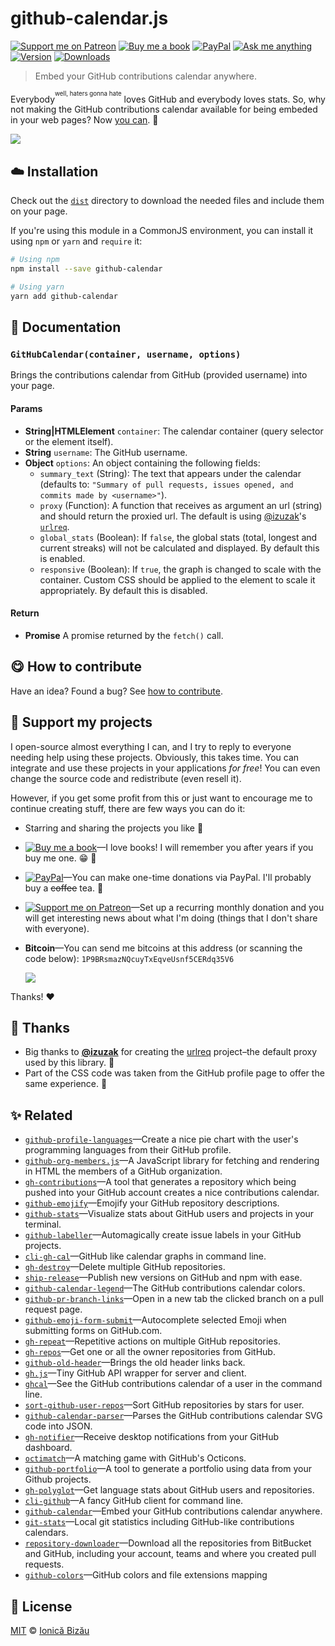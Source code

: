 <!-- Please do not edit this file. Edit the `blah` field in the `package.json` instead. If in doubt, open an issue. -->


# github-calendar.js

 [![Support me on Patreon][badge_patreon]][patreon] [![Buy me a book][badge_amazon]][amazon] [![PayPal][badge_paypal_donate]][paypal-donations] [![Ask me anything](https://img.shields.io/badge/ask%20me-anything-1abc9c.svg)](https://github.com/IonicaBizau/ama) [![Version](https://img.shields.io/npm/v/github-calendar.svg)](https://www.npmjs.com/package/github-calendar) [![Downloads](https://img.shields.io/npm/dt/github-calendar.svg)](https://www.npmjs.com/package/github-calendar)

> Embed your GitHub contributions calendar anywhere.


Everybody<sup><sup>well, haters gonna hate</sup></sup> loves GitHub and everybody loves stats. So, why not making the GitHub contributions calendar available for being embeded in your web pages? Now [you can](https://ionicabizau.github.io/github-calendar/example). :tada:


[![](http://i.imgur.com/S1h8XoB.jpg)](https://ionicabizau.github.io/github-calendar/example)


## :cloud: Installation


Check out the [`dist`](/dist) directory to download the needed files and include them on your page.

If you're using this module in a CommonJS environment, you can install it using `npm` or `yarn` and `require` it:

```sh
# Using npm
npm install --save github-calendar

# Using yarn
yarn add github-calendar
```


## :memo: Documentation


### `GitHubCalendar(container, username, options)`
Brings the contributions calendar from GitHub (provided username) into your page.

#### Params

- **String|HTMLElement** `container`: The calendar container (query selector or the element itself).
- **String** `username`: The GitHub username.
- **Object** `options`: An object containing the following fields:
   - `summary_text` (String): The text that appears under the calendar (defaults to: `"Summary of
     pull requests, issues opened, and commits made by <username>"`).
   - `proxy` (Function): A function that receives as argument an url (string) and should return the proxied url.
     The default is using [@izuzak](https://github.com/izuzak)'s [`urlreq`](https://github.com/izuzak/urlreq).
   - `global_stats` (Boolean): If `false`, the global stats (total, longest and current streaks) will not be calculated and displayed. By default this is enabled.
   - `responsive` (Boolean): If `true`, the graph is changed to scale with the container. Custom CSS should be applied to the element to scale it appropriately. By default this is disabled.

#### Return
- **Promise** A promise returned by the `fetch()` call.



## :yum: How to contribute
Have an idea? Found a bug? See [how to contribute][contributing].


## :sparkling_heart: Support my projects

I open-source almost everything I can, and I try to reply to everyone needing help using these projects. Obviously,
this takes time. You can integrate and use these projects in your applications *for free*! You can even change the source code and redistribute (even resell it).

However, if you get some profit from this or just want to encourage me to continue creating stuff, there are few ways you can do it:


 - Starring and sharing the projects you like :rocket:
 - [![Buy me a book][badge_amazon]][amazon]—I love books! I will remember you after years if you buy me one. :grin: :book:
 - [![PayPal][badge_paypal]][paypal-donations]—You can make one-time donations via PayPal. I'll probably buy a ~~coffee~~ tea. :tea:
 - [![Support me on Patreon][badge_patreon]][patreon]—Set up a recurring monthly donation and you will get interesting news about what I'm doing (things that I don't share with everyone).
 - **Bitcoin**—You can send me bitcoins at this address (or scanning the code below): `1P9BRsmazNQcuyTxEqveUsnf5CERdq35V6`

    ![](https://i.imgur.com/z6OQI95.png)


Thanks! :heart:


## :cake: Thanks

 - Big thanks to [**@izuzak**](https://github.com/izuzak) for creating the [urlreq](https://github.com/izuzak/urlreq) project–the default proxy used by this library. :cake:
 - Part of the CSS code was taken from the GitHub profile page to offer the same experience. :art:



## :sparkles: Related

 - [`github-profile-languages`](https://github.com/IonicaBizau/github-profile-languages)—Create a nice pie chart with the user's programming languages from their GitHub profile.
 - [`github-org-members.js`](https://github.com/IonicaBizau/github-org-members.js)—A JavaScript library for fetching and rendering in HTML the members of a GitHub organization.
 - [`gh-contributions`](https://github.com/IonicaBizau/github-contributions)—A tool that generates a repository which being pushed into your GitHub account creates a nice contributions calendar.
 - [`github-emojify`](https://github.com/IonicaBizau/github-emojify#readme)—Emojify your GitHub repository descriptions.
 - [`github-stats`](https://github.com/IonicaBizau/github-stats)—Visualize stats about GitHub users and projects in your terminal.
 - [`github-labeller`](https://github.com/IonicaBizau/github-labeller#readme)—Automagically create issue labels in your GitHub projects.
 - [`cli-gh-cal`](https://github.com/IonicaBizau/cli-gh-cal)—GitHub like calendar graphs in command line.
 - [`gh-destroy`](https://github.com/IonicaBizau/gh-destroy#readme)—Delete multiple GitHub repositories.
 - [`ship-release`](https://github.com/IonicaBizau/ship-release#readme)—Publish new versions on GitHub and npm with ease.
 - [`github-calendar-legend`](https://github.com/IonicaBizau/github-calendar-legend#readme)—The GitHub contributions calendar colors.
 - [`github-pr-branch-links`](https://github.com/IonicaBizau/github-pr-branch-links)—Open in a new tab the clicked branch on a pull request page.
 - [`github-emoji-form-submit`](https://github.com/IonicaBizau/github-emoji-form-submit#readme)—Autocomplete selected Emoji when submitting forms on GitHub.com.
 - [`gh-repeat`](https://github.com/IonicaBizau/gh-repeat#readme)—Repetitive actions on multiple GitHub repositories.
 - [`gh-repos`](https://github.com/IonicaBizau/gh-repos#readme)—Get one or all the owner repositories from GitHub.
 - [`github-old-header`](https://github.com/IonicaBizau/github-old-header)—Brings the old header links back.
 - [`gh.js`](https://github.com/IonicaBizau/gh.js)—Tiny GitHub API wrapper for server and client.
 - [`ghcal`](https://github.com/IonicaBizau/ghcal)—See the GitHub contributions calendar of a user in the command line.
 - [`sort-github-user-repos`](https://github.com/IonicaBizau/sort-github-user-repos#readme)—Sort GitHub repositories by stars for user.
 - [`github-calendar-parser`](https://github.com/IonicaBizau/github-calendar-parser#readme)—Parses the GitHub contributions calendar SVG code into JSON.
 - [`gh-notifier`](https://bitbucket.org/IonicaBizau/gh-notifier#readme)—Receive desktop notifications from your GitHub dashboard.
 - [`octimatch`](https://github.com/IonicaBizau/OctiMatch#readme)—A matching game with GitHub's Octicons.
 - [`github-portfolio`](https://github.com/IonicaBizau/github-portfolio#readme)—A tool to generate a portfolio using data from your Github projects.
 - [`gh-polyglot`](https://github.com/IonicaBizau/node-gh-polyglot)—Get language stats about GitHub users and repositories.
 - [`cli-github`](https://github.com/IonicaBizau/cli-github)—A fancy GitHub client for command line.
 - [`github-calendar`](https://github.com/IonicaBizau/github-calendar#readme)—Embed your GitHub contributions calendar anywhere.
 - [`git-stats`](https://github.com/IonicaBizau/git-stats)—Local git statistics including GitHub-like contributions calendars.
 - [`repository-downloader`](https://github.com/IonicaBizau/repository-downloader)—Download all the repositories from BitBucket and GitHub, including your account, teams and where you created pull requests.
 - [`github-colors`](https://github.com/IonicaBizau/github-colors)—GitHub colors and file extensions mapping



## :scroll: License

[MIT][license] © [Ionică Bizău][website]


[badge_patreon]: https://ionicabizau.github.io/badges/patreon.svg
[badge_amazon]: https://ionicabizau.github.io/badges/amazon.svg
[badge_paypal]: https://ionicabizau.github.io/badges/paypal.svg
[badge_paypal_donate]: https://ionicabizau.github.io/badges/paypal_donate.svg

[patreon]: https://www.patreon.com/ionicabizau
[amazon]: http://amzn.eu/hRo9sIZ
[paypal-donations]: https://www.paypal.com/cgi-bin/webscr?cmd=_s-xclick&hosted_button_id=RVXDDLKKLQRJW

[license]: http://showalicense.com/?fullname=Ionic%C4%83%20Biz%C4%83u%20%3Cbizauionica%40gmail.com%3E%20(https%3A%2F%2Fionicabizau.net)&year=2016#license-mit
[website]: https://ionicabizau.net
[contributing]: /CONTRIBUTING.md
[docs]: /DOCUMENTATION.md
